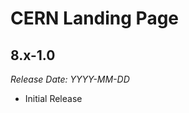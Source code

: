 # CERN Landing Page

8.x-1.0
--------------------------------------------------------------------------------  
_Release Date: YYYY-MM-DD_

- Initial Release

